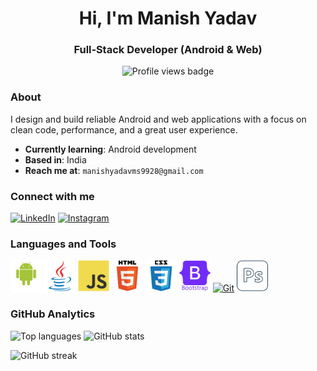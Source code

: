 <div align="center">

<h1>Hi, I'm Manish Yadav</h1>

<h3>Full‑Stack Developer (Android & Web)</h3>

<p>
  <img src="https://komarev.com/ghpvc/?username=mrmanishyadav&label=Profile%20views&color=0e75b6&style=flat" alt="Profile views badge" />
</p>

</div>

### About
I design and build reliable Android and web applications with a focus on clean code, performance, and a great user experience.

- **Currently learning**: Android development
- **Based in**: India
- **Reach me at**: `manishyadavms9928@gmail.com`

### Connect with me
<p>
  <a href="https://linkedin.com/in/manishyadav9928" target="_blank"><img src="https://raw.githubusercontent.com/rahuldkjain/github-profile-readme-generator/master/src/images/icons/Social/linked-in-alt.svg" alt="LinkedIn" height="30" width="40" /></a>
  <a href="https://instagram.com/mr.manishyadav_" target="_blank"><img src="https://raw.githubusercontent.com/rahuldkjain/github-profile-readme-generator/master/src/images/icons/Social/instagram.svg" alt="Instagram" height="30" width="40" /></a>
</p>

### Languages and Tools
<p>
  <a href="https://developer.android.com" target="_blank" rel="noreferrer"><img src="https://raw.githubusercontent.com/devicons/devicon/master/icons/android/android-original-wordmark.svg" alt="Android" width="50" height="50"/></a>
  <a href="https://www.java.com" target="_blank" rel="noreferrer"><img src="https://raw.githubusercontent.com/devicons/devicon/master/icons/java/java-original.svg" alt="Java" width="50" height="50"/></a>
  <a href="https://developer.mozilla.org/en-US/docs/Web/JavaScript" target="_blank" rel="noreferrer"><img src="https://raw.githubusercontent.com/devicons/devicon/master/icons/javascript/javascript-original.svg" alt="JavaScript" width="50" height="50"/></a>
  <a href="https://www.w3.org/html/" target="_blank" rel="noreferrer"><img src="https://raw.githubusercontent.com/devicons/devicon/master/icons/html5/html5-original-wordmark.svg" alt="HTML5" width="50" height="50"/></a>
  <a href="https://www.w3schools.com/css/" target="_blank" rel="noreferrer"><img src="https://raw.githubusercontent.com/devicons/devicon/master/icons/css3/css3-original-wordmark.svg" alt="CSS3" width="50" height="50"/></a>
  <a href="https://getbootstrap.com" target="_blank" rel="noreferrer"><img src="https://raw.githubusercontent.com/devicons/devicon/master/icons/bootstrap/bootstrap-plain-wordmark.svg" alt="Bootstrap" width="50" height="50"/></a>
  <a href="https://git-scm.com/" target="_blank" rel="noreferrer"><img src="https://www.vectorlogo.zone/logos/git-scm/git-scm-icon.svg" alt="Git" width="50" height="50"/></a>
  <a href="https://www.photoshop.com/en" target="_blank" rel="noreferrer"><img src="https://raw.githubusercontent.com/devicons/devicon/master/icons/photoshop/photoshop-line.svg" alt="Photoshop" width="50" height="50"/></a>
</p>

### GitHub Analytics
<p>
  <img height="165" src="https://github-readme-stats.vercel.app/api/top-langs?username=manishyadav9928&show_icons=true&locale=en&layout=compact" alt="Top languages" />
  <img height="165" src="https://github-readme-stats.vercel.app/api?username=manishyadav9928&show_icons=true&locale=en" alt="GitHub stats" />
</p>

<p>
  <img src="https://github-readme-streak-stats.herokuapp.com/?user=mrmanishyadav" alt="GitHub streak" />
</p>
